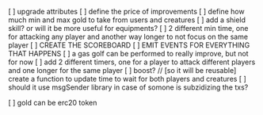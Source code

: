 [ ] upgrade attributes
[ ] define the price of improvements
[ ] define how much min and max gold to take from users and creatures
[ ] add a shield skill? or will it be more useful for equipments?
[ ] 2 different min time, one for attacking any player and another way longer to not focus on the same player
[ ] CREATE THE SCOREBOARD
[ ] EMIT EVENTS FOR EVERYTHING THAT HAPPENS
[ ] a gas golf can be performed to really improve, but not for now
[ ] add 2 different timers, one for a player to attack different players and one longer for the same player
[ ] boost?
// [so it will be reusable] create a function to update time to wait for both players and creatures
[ ] should it use msgSender library in case of somone is subzidizing the txs?

<!-- //////////////////////////////////////////////////////////////// -->
<!-- ///////////////////////[  V2  ]///////////////////////////////// -->

[ ] gold can be erc20 token
